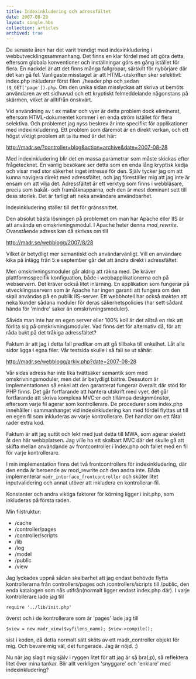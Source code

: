 ```yaml
---
title: Indexinkludering och adressfältet
date: 2007-08-20
layout: single.hbs
collection: articles
archived: true
---
```

De senaste åren har det varit trendigt med indexinkludering i
webbutvecklingssammanhang. Det finns en klar fördel med att göra detta,
eftersom globala konventioner och inställningar görs en gång istället
för flera. En nackdel är att det finns många fallgropar, särskilt för
nybörjare där det kan gå fel. Vanligaste misstaget är att
HTML-utskriften sker selektivt: index.php inkluderar först filen
./header.php och sedan `($_GET['page']).php`. Om den unika sidan
misslyckas att skriva ut bemöts användaren av ett sidhuvud och ett
kryptiskt felmeddelande någonstans på skärmen, vilket är alltifrån
önskvärt.

Vid användning av t ex mallar och vyer är detta problem dock eliminerat,
eftersom HTML-dokumentet kommer i en enda ström istället för flera
selektiva. Och problemet jag nyss beskrev är inte specifikt för
applikationer med indexinkludering. Ett problem som däremot är en direkt
verkan, och ett högst viktigt problem att ta itu med är det här:

<http://madr.se/?controller=blog&action=archive&date=2007-08-28>

Med indexinkludering blir det en massa parametrar som måste skickas
efter frågetecknet. En vanlig besökare ser detta som en enda lång
kryptisk kedja och visar med stor säkerhet inget intresse för den. Själv
tycker jag om att kunna navigera direkt med adressfältet, och jag
föreställer mig att jag inte är ensam om att vilja det. Adressfältet är
ett verktyg som finns i webbläsare, precis som bakåt- och
framåtknapparna, och den är mest dominant sett till dess storlek. Det är
farligt att neka användare användbarhet.

Indexinkludering ställer till det för gränssnittet.

Den absolut bästa lösningen på problemet om man har Apache eller IIS är
att använda en omskrivningsmodul. I Apache heter denna *mod\_rewrite*.
Ovanstående adress kan då skrivas om till

<http://madr.se/webblogg/2007/8/28>

Vilket är betydligt mer semantiskt och användarvänligt. Vill en
användare kika på inlägg från 5:e september går det att ändra direkt i
adressfältet.

Men omskrivningsmoduler går aldrig att räkna med. De kräver
plattformsspecifik konfiguation, både i webbapplikationerna och på
webservern. Det kräver också litet inlärning. En applikation som
fungerar på utvecklingsservern som är Apache har ingen garanti att
fungera om den skall användas på en publik IIS-server. Ett webbhotell
har också makten att neka kunder sådana moduler för deras
säkerhetspolicies (har sett sådant hända för \'mindre\' saker än
omskrivningsmoduler).

Såvida man inte har en egen server eller 100% koll är det alltså en risk
att förlita sig på omskrivningsmoduler. Vad finns det för alternativ då,
för att råda bukt på det tråkiga adressfältet?

Faktum är att jag i detta fall predikar om att gå tillbaka till
enkelhet. Låt alla sidor ligga i egna filer. Vår testsida skulle i så
fall se ut såhär:

<http://madr.se/webblogg/arkiv.php?date=2007-08-28>

Vår sidas adress har inte lika tvättsäker semantik som med
omskrivningsmoduler, men det är betydligt bättre. Dessutom är
implementationen så enkel att den garanterat fungerar överallt där stöd
för PHP finns. Det går fortfarande att hantera utskrift med vyer, det
går fortfarande att skriva komplexa MVC:er och tillämpa designmönster,
eftersom varje fil agerar som kontrollerare. De procedurer som index.php
innehåller i sammanhanget vid indexinkludering kan med fördel flyttas ut
till en egen fil som inkluderas av varje kontrollerare. Det handlar om
ett fåtal rader extra kod.

Faktum är att jag suttit och lekt med just detta till MWA, som agerar
skelett åt den här webbplatsen. Jag ville ha ett skalbart MVC där det
skulle gå att skifta mellan användande av frontcontroller i index.php
och fallet med en fil för varje kontrollerare.

I min implementation finns det två frontcontrollers för
indexinkludering, där den enda är beroende av mod\_rewrite och den andra
inte. Båda implementerar `madr_interface_frontcontroller` och sköter
litet inputvalidering och annat utöver att inkludera en
kontrollerar-fil.

Konstanter och andra viktiga faktorer för körning ligger i init.php, som
inkluderas på första raden.

Min filstruktur:

-   /cache
-   /controller/pages
-   /controller/scripts
-   /lib
-   /log
-   /model
-   /public
-   /view

Jag lyckades uppnå sådan skalbarhet att jag endast behövde flytta
kontrollerarna från controllers/pages och /controllers/scripts till
/public, den enda katalogen som nås utifrån(normalt ligger endast
index.php där). I varje kontrollerare lade jag till

`require '../lib/init.php'`

överst och i de kontrollerare som är \'pages\' lade jag till

`$view = new madr_view($vyfilens_namn); $view->compile();`

sist i koden, då detta normalt sätt sköts av ett madr\_controller objekt
för mig. Och bevare mig väl, det fungerade. Jag är nöjd. :)

Nu när jag slagit mig själv i ryggen litet för att jag är så bra(;p), så
reflektera litet över mina tankar. Blir allt verkligen \'snyggare\' och
\'enklare\' med indexinkludering?
